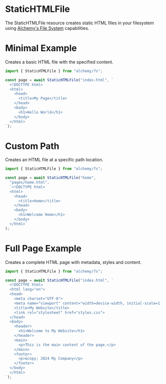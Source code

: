 # StaticHTMLFile

The StaticHTMLFile resource creates static HTML files in your filesystem using [Alchemy's File System](https://alchemy.run/docs/concepts/fs) capabilities.

# Minimal Example

Creates a basic HTML file with the specified content.

```ts
import { StaticHTMLFile } from "alchemy/fs";

const page = await StaticHTMLFile("index.html", `
  <!DOCTYPE html>
  <html>
    <head>
      <title>My Page</title>
    </head>
    <body>
      <h1>Hello World</h1>
    </body>
  </html>
`);
```

# Custom Path

Creates an HTML file at a specific path location.

```ts
import { StaticHTMLFile } from "alchemy/fs";

const page = await StaticHTMLFile("home", 
  "pages/home.html",
  `<!DOCTYPE html>
  <html>
    <head>
      <title>Home</title>
    </head>
    <body>
      <h1>Welcome Home</h1>
    </body>
  </html>`
);
```

# Full Page Example

Creates a complete HTML page with metadata, styles and content.

```ts
import { StaticHTMLFile } from "alchemy/fs";

const page = await StaticHTMLFile("index.html", `
  <!DOCTYPE html>
  <html lang="en">
  <head>
    <meta charset="UTF-8">
    <meta name="viewport" content="width=device-width, initial-scale=1.0">
    <title>My Website</title>
    <link rel="stylesheet" href="styles.css">
  </head>
  <body>
    <header>
      <h1>Welcome to My Website</h1>
    </header>
    <main>
      <p>This is the main content of the page.</p>
    </main>
    <footer>
      <p>&copy; 2024 My Company</p>
    </footer>
  </body>
  </html>
`);
```